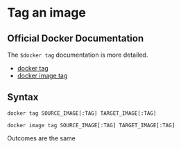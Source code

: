 # Tag an image

## Official Docker Documentation
The `$docker tag` documentation is more detailed.
- [docker tag](https://docs.docker.com/engine/reference/commandline/tag/)
- [docker image tag](https://docs.docker.com/engine/reference/commandline/image_tag/)  

## Syntax 
```shell
docker tag SOURCE_IMAGE[:TAG] TARGET_IMAGE[:TAG]
```
```shell
docker image tag SOURCE_IMAGE[:TAG] TARGET_IMAGE[:TAG]
```
Outcomes are the same
